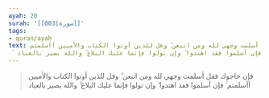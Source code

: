 ```yaml
---
ayah: 20
surah: '[[003|سورة]]'
tags:
- quran/ayah
text: فإن حاجوك فقل أسلمت وجهي لله ومن اتبعن ۗ وقل للذين أوتوا الكتاب والأميين أأسلمتم
  ۚ فإن أسلموا فقد اهتدوا ۖ وإن تولوا فإنما عليك البلاغ ۗ والله بصير بالعباد
---
```

> فإن حاجوك فقل أسلمت وجهي لله ومن اتبعن ۗ وقل للذين أوتوا الكتاب والأميين أأسلمتم ۚ فإن أسلموا فقد اهتدوا ۖ وإن تولوا فإنما عليك البلاغ ۗ والله بصير بالعباد
